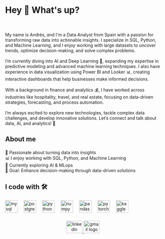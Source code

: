 <h1 align="left">Hey 👋 What's up?</h1>

###

<br clear="both">

<p align="left">My name is Andrés, and I'm a Data Analyst from Spain with a passion for transforming raw data into actionable insights. I specialize in SQL, Python, and Machine Learning, and I enjoy working with large datasets to uncover trends, optimize decision-making, and solve complex problems.<br><br>I’m currently diving into AI and Deep Learning 🤖, expanding my expertise in predictive modeling and advanced machine learning techniques. I also have experience in data visualization using Power BI and Looker 📊, creating interactive dashboards that help businesses make informed decisions.<br><br>With a background in finance and analytics 💰, I have worked across industries like hospitality, travel, and real estate, focusing on data-driven strategies, forecasting, and process automation.<br><br>I’m always excited to explore new technologies, tackle complex data challenges, and develop innovative solutions. Let’s connect and talk about data, AI, and analytics! 🚀</p>

###

<h2 align="left">About me</h2>

###

<p align="left">🚀 Passionate about turning data into insights<br>📊 I enjoy working with SQL, Python, and Machine Learning<br>🧠 Currently exploring AI & MLops <br>🎯 Goal: Enhance decision-making through data-driven solutions</p>

###

<h2 align="left">I code with 🛠</h2>

###

<div align="left">
  <img src="https://cdn.jsdelivr.net/gh/devicons/devicon/icons/mysql/mysql-original.svg" height="40" alt="mysql logo"  />
  <img width="12" />
  <img src="https://cdn.jsdelivr.net/gh/devicons/devicon/icons/postgresql/postgresql-original.svg" height="40" alt="postgresql logo"  />
  <img width="12" />
  <img src="https://cdn.jsdelivr.net/gh/devicons/devicon/icons/python/python-original.svg" height="40" alt="python logo"  />
  <img width="12" />
  <img src="https://cdn.jsdelivr.net/gh/devicons/devicon/icons/numpy/numpy-original.svg" height="40" alt="numpy logo"  />
  <img width="12" />
  <img src="https://cdn.jsdelivr.net/gh/devicons/devicon/icons/pandas/pandas-original.svg" height="40" alt="pandas logo"  />
  <img width="12" />
  <img src="https://cdn.jsdelivr.net/gh/devicons/devicon/icons/pytorch/pytorch-original.svg" height="40" alt="pytorch logo"  />
  <img width="12" />
  <img src="https://cdn.jsdelivr.net/gh/devicons/devicon/icons/kaggle/kaggle-original.svg" height="40" alt="kaggle logo"  />
</div>

###

<div align="center">
  <a href="https://www.linkedin.com/in/andresalvarez1999" target="_blank">
    <img src="https://raw.githubusercontent.com/maurodesouza/profile-readme-generator/master/src/assets/icons/social/linkedin/default.svg" width="52" height="40" alt="linkedin logo"  />
  </a>
  <a href="andresalvarezz1999@gmail.com" target="_blank">
    <img src="https://raw.githubusercontent.com/maurodesouza/profile-readme-generator/master/src/assets/icons/social/gmail/default.svg" width="52" height="40" alt="gmail logo"  />
  </a>
</div>

###
